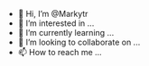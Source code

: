 - 👋 Hi, I’m @Markytr
- 👀 I’m interested in ...
- 🌱 I’m currently learning ...
- 💞️ I’m looking to collaborate on ...
- 📫 How to reach me ...

<!---
Markytr/Markytr is a ✨ special ✨ repository because its `README.md` (this file) appears on your GitHub profile.
You can click the Preview link to take a look at your changes.
--->
